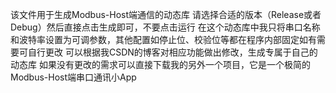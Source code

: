 该文件用于生成Modbus-Host端通信的动态库
请选择合适的版本（Release或者Debug）然后直接点击生成即可，不要点击运行
在这个动态库中我只将串口名称和波特率设置为可调参数，其他配置如停止位、校验位等都在程序内部固定如有需要可自行更改
可以根据我CSDN的博客对相应功能做出修改，生成专属于自己的动态库
如果没有更改的需求可以直接下载我的另外一个项目，它是一个极简的Modbus-Host端串口通讯小App
